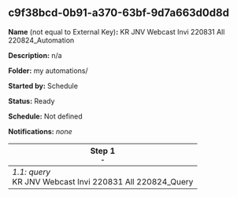## c9f38bcd-0b91-a370-63bf-9d7a663d0d8d

**Name** (not equal to External Key)**:** KR JNV Webcast Invi 220831 All 220824_Automation

**Description:** n/a

**Folder:** my automations/

**Started by:** Schedule

**Status:** Ready

**Schedule:** Not defined

**Notifications:** _none_


| Step 1<br>_<small>-</small>_ |
| --- |
| _1.1: query_<br>KR JNV Webcast Invi 220831 All 220824_Query |
